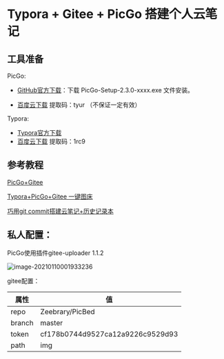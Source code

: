 # Typora + Gitee + PicGo 搭建个人云笔记

## 工具准备

PicGo:

- [GitHub官方下载](https://github.com/Molunerfinn/picgo/releases)：下载 PicGo-Setup-2.3.0-xxxx.exe 文件安装。

- [百度云下载](https://pan.baidu.com/s/1oxb_uqgNBYsw4ZOsosZ_IQ)  提取码：tyur （不保证一定有效）

Typora:

- [Typora官方下载](https://typora.io/#windows)
- [百度云下载](https://pan.baidu.com/s/1trCy2kJHZpO5d3bZ6rUqKw ) 提取码：1rc9

## 参考教程

[PicGo+Gitee](https://blog.csdn.net/disILLL/article/details/103962241)

[Typora+PicGo+Gitee 一键图床](https://blog.csdn.net/weixin_47093227/article/details/105883082)

[巧用git commit搭建云笔记+历史记录本](https://blog.csdn.net/qq_41740883/article/details/106632253)

## 私人配置：

PicGo使用插件gitee-uploader 1.1.2

![image-20210110001933236](https://gitee.com/Zeebrary/PicBed/raw/master/img/image-20210110001933236.png)

gitee配置：

| 属性   | 值                               |
| ------ | -------------------------------- |
| repo   | Zeebrary/PicBed                  |
| branch | master                           |
| token  | cf178b0744d9527ca12a9226c9529d93 |
| path   | img                              |








